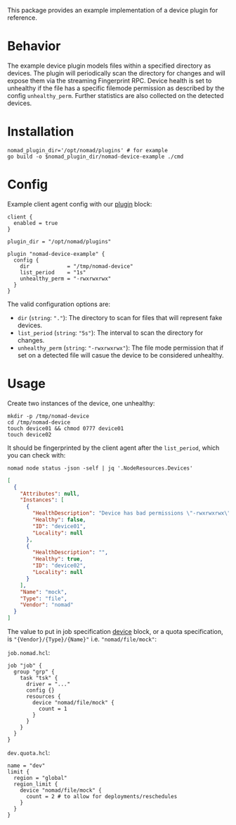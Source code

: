 This package provides an example implementation of a device plugin for
reference.

# Behavior

The example device plugin models files within a specified directory as devices. The plugin will periodically scan the directory for changes and will expose them via the streaming Fingerprint RPC. Device health is set to unhealthy if the file has a specific filemode permission as described by the config `unhealthy_perm`. Further statistics are also collected on the detected devices.

# Installation

```shell
nomad_plugin_dir='/opt/nomad/plugins' # for example
go build -o $nomad_plugin_dir/nomad-device-example ./cmd
```

# Config

Example client agent config with our
[plugin](https://developer.hashicorp.com/nomad/docs/configuration/plugin) block:

```hcl
client {
  enabled = true
}

plugin_dir = "/opt/nomad/plugins"

plugin "nomad-device-example" {
  config {
    dir            = "/tmp/nomad-device"
    list_period    = "1s"
    unhealthy_perm = "-rwxrwxrwx"
  }
}
```

The valid configuration options are:

* `dir` (`string`: `"."`): The directory to scan for files that will represent fake devices.
* `list_period` (`string`: `"5s"`): The interval to scan the directory for changes.
* `unhealthy_perm` (`string`: `"-rwxrwxrwx"`): The file mode permission that if set on a detected file will casue the device to be considered unhealthy.

# Usage

Create two instances of the device, one unhealthy:

```shell
mkdir -p /tmp/nomad-device
cd /tmp/nomad-device
touch device01 && chmod 0777 device01
touch device02
```

It should be fingerprinted by the client agent after the `list_period`,
which you can check with:

```shell
nomad node status -json -self | jq '.NodeResources.Devices'
```

```json
[
  {
    "Attributes": null,
    "Instances": [
      {
        "HealthDescription": "Device has bad permissions \"-rwxrwxrwx\"",
        "Healthy": false,
        "ID": "device01",
        "Locality": null
      },
      {
        "HealthDescription": "",
        "Healthy": true,
        "ID": "device02",
        "Locality": null
      }
    ],
    "Name": "mock",
    "Type": "file",
    "Vendor": "nomad"
  }
]

```

The value to put in job specification
[device](https://developer.hashicorp.com/nomad/docs/job-specification/device)
block, or a quota specification,
is `"{Vendor}/{Type}/{Name}"` i.e. `"nomad/file/mock"`:

`job.nomad.hcl`:

```hcl
job "job" {
  group "grp" {
    task "tsk" {
      driver = "..."
      config {}
      resources {
        device "nomad/file/mock" {
          count = 1
        }
      }
    }
  }
}
```

`dev.quota.hcl`:

```hcl
name = "dev"
limit {
  region = "global"
  region_limit {
    device "nomad/file/mock" {
      count = 2 # to allow for deployments/reschedules
    }
  }
}
```
